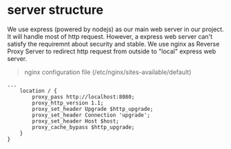 # server structure
We use express (powered by nodejs) as our main web server in our project. It will handle most of http request. However, a express web server can't satisfy the requiremnt about security and stable. We use nginx as Reverse Proxy Server to redirect http request from outside to "local" express web server. 


> nginx configuration file (/etc/nginx/sites-available/default)
```
...
    location / {
        proxy_pass http://localhost:8080;
        proxy_http_version 1.1;
        proxy_set_header Upgrade $http_upgrade;
        proxy_set_header Connection 'upgrade';
        proxy_set_header Host $host;
        proxy_cache_bypass $http_upgrade;
    }
}
```